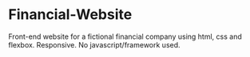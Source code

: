 # Financial-Website
Front-end website for a fictional financial company using html, css and flexbox.
Responsive.
No javascript/framework used.
